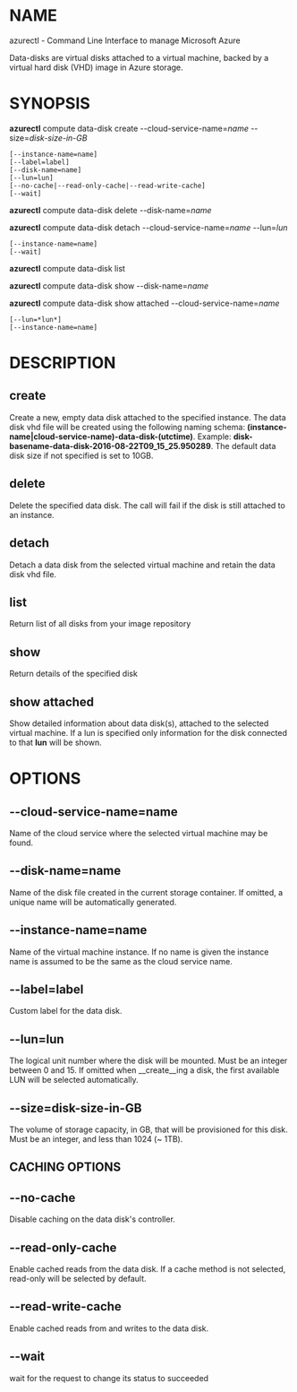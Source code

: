 # NAME

azurectl - Command Line Interface to manage Microsoft Azure

Data-disks are virtual disks attached to a virtual machine, backed by a virtual
hard disk (VHD) image in Azure storage.

# SYNOPSIS

__azurectl__ compute data-disk create --cloud-service-name=*name* --size=*disk-size-in-GB*

    [--instance-name=name]
    [--label=label]
    [--disk-name=name]
    [--lun=lun]
    [--no-cache|--read-only-cache|--read-write-cache]
    [--wait]

__azurectl__ compute data-disk delete --disk-name=*name*

__azurectl__ compute data-disk detach --cloud-service-name=*name* --lun=*lun*

    [--instance-name=name]
    [--wait]

__azurectl__ compute data-disk list

__azurectl__ compute data-disk show --disk-name=*name*

__azurectl__ compute data-disk show attached --cloud-service-name=*name*

    [--lun=*lun*]
    [--instance-name=name]

# DESCRIPTION

## __create__

Create a new, empty data disk attached to the specified instance. The data disk vhd file will be created using the following naming schema: __(instance-name|cloud-service-name)-data-disk-(utctime)__. Example: __disk-basename-data-disk-2016-08-22T09_15_25.950289__. The default data disk size if not specified is set to 10GB.

## __delete__

Delete the specified data disk. The call will fail if the disk is still attached to an instance.

## __detach__

Detach a data disk from the selected virtual machine and retain the data disk vhd file.

## __list__

Return list of all disks from your image repository

## __show__

Return details of the specified disk

## __show attached__

Show detailed information about data disk(s), attached to the selected virtual machine. If a lun is specified only information for the disk connected to that __lun__ will be shown.

# OPTIONS

## __--cloud-service-name=name__

Name of the cloud service where the selected virtual machine may be found.

## __--disk-name=name__

Name of the disk file created in the current storage container. If omitted, a unique name will be automatically generated.

## __--instance-name=name__

Name of the virtual machine instance. If no name is given the instance name is assumed to be the same as the cloud service name.

## __--label=label__

Custom label for the data disk.

## __--lun=lun__

The logical unit number where the disk will be mounted. Must be an integer between 0 and 15. If omitted when __create__ing a disk, the first available LUN will be selected automatically.

## __--size=disk-size-in-GB__

The volume of storage capacity, in GB, that will be provisioned for this disk. Must be an integer, and less than 1024 (~ 1TB).

## CACHING OPTIONS

## __--no-cache__

Disable caching on the data disk's controller.

## __--read-only-cache__

Enable cached reads from the data disk. If a cache method is not selected, read-only will be selected by default.

## __--read-write-cache__

Enable cached reads from and writes to the data disk.

## __--wait__

wait for the request to change its status to succeeded
